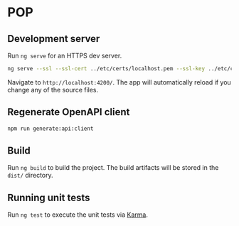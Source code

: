 # POP


## Development server

Run `ng serve` for an HTTPS dev server.
```bash 
ng serve --ssl --ssl-cert ../etc/certs/localhost.pem --ssl-key ../etc/certs/localhost-key.pem 
```
 Navigate to `http://localhost:4200/`. The app will automatically reload if you change any of the source files.

## Regenerate OpenAPI client

```bash
npm run generate:api:client
```

## Build

Run `ng build` to build the project. The build artifacts will be stored in the `dist/` directory.

## Running unit tests

Run `ng test` to execute the unit tests via [Karma](https://karma-runner.github.io).
